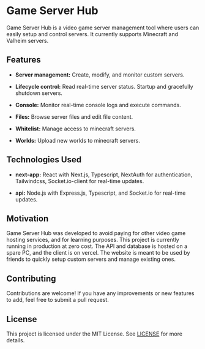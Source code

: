 # Game Server Hub

Game Server Hub is a video game server management tool where users can easily setup and control servers. It currently supports Minecraft and Valheim servers.

## Features

- **Server management:** Create, modify, and monitor custom servers.

- **Lifecycle control:** Read real-time server status. Startup and gracefully shutdown servers.

- **Console:** Monitor real-time console logs and execute commands.

- **Files:** Browse server files and edit file content.

- **Whitelist:** Manage access to minecraft servers.

- **Worlds:** Upload new worlds to minecraft servers.

## Technologies Used

- **next-app:** React with Next.js, Typescript, NextAuth for authentication, Tailwindcss, Socket.io-client for real-time updates.

- **api:** Node.js with Express.js, Typescript, and Socket.io for real-time updates.

## Motivation

Game Server Hub was developed to avoid paying for other video game hosting services, and for learning purposes. This project is currently running in production at zero cost. The API and database is hosted on a spare PC, and the client is on vercel. The website is meant to be used by friends to quickly setup custom servers and manage existing ones.

## Contributing

Contributions are welcome! If you have any improvements or new features to add, feel free to submit a pull request.

## License

This project is licensed under the MIT License. See [LICENSE](LICENSE) for more details.
